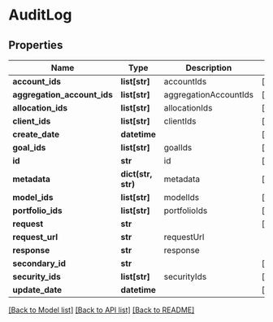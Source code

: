 # AuditLog

## Properties
Name | Type | Description | Notes
------------ | ------------- | ------------- | -------------
**account_ids** | **list[str]** | accountIds | [optional] 
**aggregation_account_ids** | **list[str]** | aggregationAccountIds | [optional] 
**allocation_ids** | **list[str]** | allocationIds | [optional] 
**client_ids** | **list[str]** | clientIds | [optional] 
**create_date** | **datetime** |  | [optional] 
**goal_ids** | **list[str]** | goalIds | [optional] 
**id** | **str** | id | [optional] 
**metadata** | **dict(str, str)** | metadata | [optional] 
**model_ids** | **list[str]** | modelIds | [optional] 
**portfolio_ids** | **list[str]** | portfolioIds | [optional] 
**request** | **str** |  | [optional] 
**request_url** | **str** | requestUrl | 
**response** | **str** | response | 
**secondary_id** | **str** |  | [optional] 
**security_ids** | **list[str]** | securityIds | [optional] 
**update_date** | **datetime** |  | [optional] 

[[Back to Model list]](../README.md#documentation-for-models) [[Back to API list]](../README.md#documentation-for-api-endpoints) [[Back to README]](../README.md)


